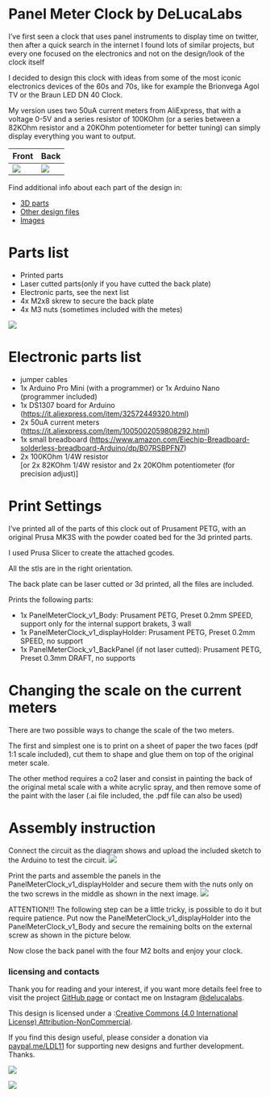 # Panel Meter Clock by DeLucaLabs

I’ve first seen a clock that uses panel instruments to display time on twitter, then after a quick search in the internet I found lots of similar projects, but every one focused on the electronics and not on the design/look of the clock itself

I decided to design this clock with ideas from some of the most iconic electronics devices of the 60s and 70s, like for example the Brionvega Agol TV or the Braun LED DN 40 Clock.

My version uses two 50uA current meters from AliExpress, that with a voltage 0-5V and a series resistor of 100KOhm (or a series between a 82KOhm resistor and a 20KOhm potentiometer for better tuning) can simply display everything you want to output.

| Front | Back |
|--------|--------|
|![](images/img1.jpg) | ![](images/img2.jpg)|



Find additional info about each part of the design in:
* <a href="https://github.com/lorenzo-dl/Panel_meter_clock_ByDelucalabs/tree/main/3d">3D parts</a>
* <a href="https://github.com/lorenzo-dl/Panel_meter_clock_ByDelucalabs/tree/main/other%20files">Other design files</a>
* <a href="https://github.com/lorenzo-dl/Panel_meter_clock_ByDelucalabs/tree/main/images">Images</a>

# Parts list
- Printed parts
- Laser cutted parts(only if you have cutted the back plate)
- Electronic parts, see the next list
- 4x M2x8 skrew to secure the back plate
- 4x M3 nuts (sometimes included with the metes)

 ![](images/img3.jpg)

# Electronic parts list
- jumper cables
- 1x Arduino Pro Mini (with a programmer) or 1x Arduino Nano (programmer included)
- 1x DS1307 board for Arduino (https://it.aliexpress.com/item/32572449320.html)
- 2x 50uA current meters (https://it.aliexpress.com/item/1005002059808292.html)
- 1x small breadboard (https://www.amazon.com/Eiechip-Breadboard-solderless-breadboard-Arduino/dp/B07RSBPFN7)
- 2x 100KOhm 1/4W resistor  
[or 2x 82KOhm 1/4W resistor and 2x 20KOhm potentiometer (for precision adjust)]


# Print Settings

I’ve printed all of the parts of this clock out of Prusament PETG, with an original Prusa MK3S with the powder coated bed for the 3d printed parts. 

I used Prusa Slicer to create the attached gcodes.

All the stls are in the right orientation.

The back plate can be laser cutted or 3d printed, all the files are included.

Prints the following parts:
- 1x PanelMeterClock_v1_Body: Prusament PETG, Preset 0.2mm SPEED, support only for the internal support brakets, 3 wall
- 1x PanelMeterClock_v1_displayHolder: Prusament PETG, Preset 0.2mm SPEED, no support
- 1x PanelMeterClock_v1_BackPanel (if not laser cutted): Prusament PETG, Preset 0.3mm DRAFT, no supports


# Changing the scale on the current meters

There are two possible ways to change the scale of the two meters.

The first and simplest one is to print on a sheet of paper the two faces (pdf 1:1 scale included), cut them to shape and glue them on top of the original meter scale.

The other method requires a co2 laser and consist in painting the back of the original metal scale with a white acrylic spray, and then remove some of the paint with the laser (.ai file included, the .pdf file can also be used)


# Assembly instruction 

Connect the circuit as the diagram shows and upload the included sketch to the Arduino to test the circuit.
![](images/circuit_diagram.png)


Print the parts and assemble the panels in the PanelMeterClock_v1_displayHolder and secure them with the nuts only on the two screws in the middle as shown in the next image.
![](images/img4.jpg)

ATTENTION!!! The following step can be a little tricky, is possible to do it but require patience.
Put now the PanelMeterClock_v1_displayHolder into the PanelMeterClock_v1_Body and secure the remaining bolts on the external screw as shown in the picture below.

Now close the back panel with the four M2 bolts and enjoy your clock.



### licensing and contacts
Thank you for reading and your interest, if you want more details feel free to visit the project <a href="https://github.com/lorenzo-dl/Panel_meter_clock_ByDelucalab">GitHub page</a> or contact me on Instagram <a href="https://www.instagram.com/delucalabs/">@delucalabs</a>.

This design is licensed under a :<a href="https://creativecommons.org/licenses/by-nc/4.0/">Creative Commons (4.0 International License) Attribution-NonCommercial</a>.

If you find this design useful, please consider a donation via <a href="https://paypal.me/LDL11">paypal.me/LDL11</a> for supporting new designs and further development. Thanks.

![](images/img6.jpg)

![](images/img5.jpg)
